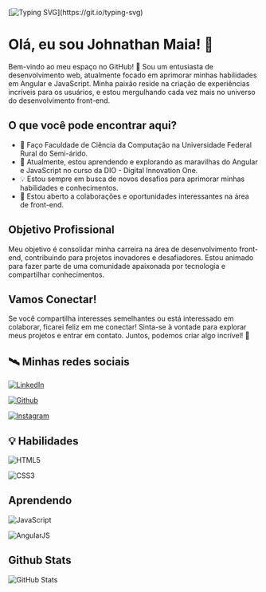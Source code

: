 [![Typing SVG](https://readme-typing-svg.herokuapp.com?font=&weight=300&duration=3000&pause=1000&color=FFFFFF&background=000000&center=true&vCenter=true&random=false&width=441&height=30&lines=Hello%2C+World!)](https://git.io/typing-svg)

# Olá, eu sou Johnathan Maia! 👋

Bem-vindo ao meu espaço no GitHub! 🚀 Sou um entusiasta de desenvolvimento web, atualmente focado em aprimorar minhas habilidades em Angular e JavaScript. Minha paixão reside na criação de experiências incríveis para os usuários, e estou  mergulhando cada vez mais no universo do desenvolvimento front-end.

## O que você pode encontrar aqui?

- 🌱 Faço Faculdade de Ciência da Computação na Universidade Federal Rural do Semi-árido.
- 🌱 Atualmente, estou aprendendo e explorando as maravilhas do Angular e JavaScript no curso da DIO - Digital Innovation One.
- 💡 Estou sempre em busca de novos desafios para aprimorar minhas habilidades e conhecimentos.
- 🤝 Estou aberto a colaborações e oportunidades interessantes na área de front-end.

## Objetivo Profissional

Meu objetivo é consolidar minha carreira na área de desenvolvimento front-end, contribuindo para projetos inovadores e desafiadores. Estou animado para fazer parte de uma comunidade apaixonada por tecnologia e compartilhar conhecimentos.

## Vamos Conectar!

Se você compartilha interesses semelhantes ou está interessado em colaborar, ficarei feliz em me conectar! Sinta-se à vontade para explorar meus projetos e entrar em contato. Juntos, podemos criar algo incrível! 🚀



## 🛰 Minhas redes sociais
[![LinkedIn](https://img.shields.io/badge/LinkedIn-000?style=for-the-badge&logo=linkedin&logoColor=0E76A8)](https://www.linkedin.com/in/jhoo-snow/)

[![Github](https://img.shields.io/badge/github-000?style=for-the-badge&logo=github&logoColor=0E76A8)](hhttps://github.com/jhoomeeg)

[![Instagram](https://img.shields.io/badge/Instagram-000?style=for-the-badge&logo=instagram&logoColor=E4405F)](https://www.instagram.com/jhoomaia/)


## 💡 Habilidades

![HTML5](https://img.shields.io/badge/HTML5-000?style=for-the-badge&logo=html5)

![CSS3](https://img.shields.io/badge/CSS3-000?style=for-the-badge&logo=css3&logoColor=264CE4)

## Aprendendo

![JavaScript](https://img.shields.io/badge/JavaScript-000?style=for-the-badge&logo=javascript)

![AngularJS](https://img.shields.io/badge/AngularJS-000?style=for-the-badge&logo=angular)


## Github Stats

![GitHub Stats](https://github-readme-stats.vercel.app/api?username=jhoomeeg&theme=transparent&bg_color=000&border_color=30A3DC&show_icons=true&icon_color=30A3DC&title_color=E94D5F&text_color=FFF&hide=stars)